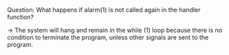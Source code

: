 Question: What happens if alarm(1) is not called again in the handler function?

-> The system will hang and remain in the while (1) loop because there is no condition to terminate
the program, unless other signals are sent to the program.